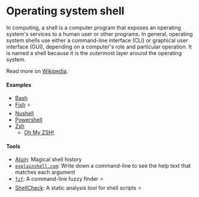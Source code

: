 # Operating system shell

In computing, a shell is a computer program that exposes an operating system's services to a human user or other programs. In general, operating system shells use either a command-line interface (CLI) or graphical user interface (GUI), depending on a computer's role and particular operation. It is named a shell because it is the outermost layer around the operating system.

Read more on [Wikipedia](https://en.wikipedia.org/wiki/Shell_(computing)).

#### Examples
- [Bash](https://www.gnu.org/software/bash)
- [Fish](https://fishshell.com) ⭐
- [Nushell](https://www.nushell.sh)
- [Powershell](https://microsoft.com/powershell)
- [Zsh](https://www.zsh.org)
    - [Oh My ZSH!](https://ohmyz.sh)

#### Tools
- [Atuin](https://github.com/ellie/atuin): Magical shell history
- [`explainshell.com`](https://explainshell.com): Write down a command-line to see the help text that matches each argument
- [`fzf`](https://github.com/junegunn/fzf): A command-line fuzzy finder ⭐
- [ShellCheck](https://github.com/koalaman/shellcheck): A static analysis tool for shell scripts ⭐
